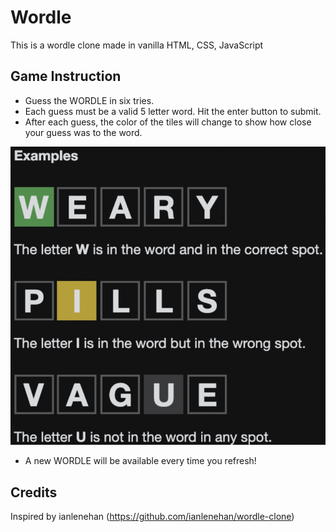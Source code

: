 # Wordle

This is a wordle clone made in vanilla HTML, CSS, JavaScript

## Game Instruction

- Guess the WORDLE in six tries.
- Each guess must be a valid 5 letter word. Hit the enter button to submit.
- After each guess, the color of the tiles will change to show how close your guess was to the word.

![Game Instruction](https://github.com/TheanYeeSin/HTML-Games/blob/main/wordle/assets/example.png)

- A new WORDLE will be available every time you refresh!

## Credits
Inspired by ianlenehan (https://github.com/ianlenehan/wordle-clone)
